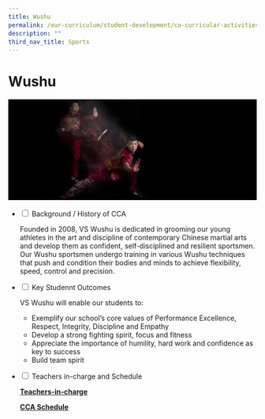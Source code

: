 ```yaml
---
title: Wushu
permalink: /our-curriculum/student-development/co-curricular-activities/sports-games/wushu/
description: ""
third_nav_title: Sports
---
```

# **Wushu**

![](/images/Wushu.jpg)

<ul class="jekyllcodex_accordion">
  <li>
    <input type="checkbox" id="accordion1">
    <label for="accordion1">Background / History of CCA</label>
    <div>
      <p>Founded in 2008, VS Wushu is dedicated in grooming our young athletes in the art and discipline of contemporary Chinese martial arts and develop them as confident, self-disciplined and resilient sportsmen. Our Wushu sportsmen undergo training in various Wushu techniques that push and condition their bodies and minds to achieve flexibility, speed, control and precision.</p>
    </div>
	</li>
	  <li>
    <input type="checkbox" id="accordion2">
    <label for="accordion2">Key Studennt Outcomes</label>
    <div>
			<p>VS Wushu will enable our students to:</p>
			<ul><li>Exemplify our school’s core values of Performance Excellence, Respect, Integrity, Discipline and Empathy</li><li>Develop a strong fighting spirit, focus and fitness</li><li>Appreciate the importance of humility, hard work and confidence as key to success</li><li>Build team spirit</li></ul></p>
    </div>
	</li> 
	  <li>
    <input type="checkbox" id="accordion3">
    <label for="accordion3">Teachers in-charge and Schedule</label>
    <div>
			<p><a href="/our-people/staff/cca-teachers/"><b>Teachers-in-charge</a></p>
			<p><a href="/our-people/staff/cca-teachers/"><b>CCA Schedule</a></p>
    </div>
	</li> 
	</ul>